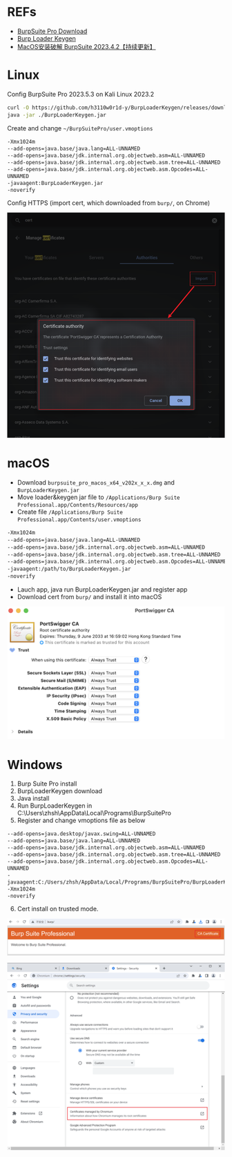 # REFs

- [BurpSuite Pro Download](https://portswigger.net/burp/releases)
- [Burp Loader Keygen](https://github.com/h3110w0r1d-y/BurpLoaderKeygen)
- [MacOS安装破解 BurpSuite 2023.4.2【持续更新】](https://www.lzskyline.com/index.php/archives/121/)

# Linux

Config BurpSuite Pro 2023.5.3 on Kali Linux 2023.2

```bash
curl -O https://github.com/h3110w0r1d-y/BurpLoaderKeygen/releases/download/1.14/BurpLoaderKeygen.jar
java -jar ./BurpLoaderKeygen.jar
```

Create and change `~/BurpSuitePro/user.vmoptions`
```
-Xmx1024m
--add-opens=java.base/java.lang=ALL-UNNAMED
--add-opens=java.base/jdk.internal.org.objectweb.asm=ALL-UNNAMED
--add-opens=java.base/jdk.internal.org.objectweb.asm.tree=ALL-UNNAMED
--add-opens=java.base/jdk.internal.org.objectweb.asm.Opcodes=ALL-UNNAMED
-javaagent:BurpLoaderKeygen.jar
-noverify
```

Config HTTPS (import cert, which downloaded from `burp/`, on Chrome)

![import cert](./.img-BurpSuitePro/1.png)

# macOS

- Download `burpsuite_pro_macos_x64_v202x_x_x.dmg` and `BurpLoaderKeygen.jar`
- Move loader&keygen jar file to `/Applications/Burp Suite Professional.app/Contents/Resources/app`
- Create file `/Applications/Burp Suite Professional.app/Contents/user.vmoptions`
```bash
-Xmx1024m
--add-opens=java.base/java.lang=ALL-UNNAMED
--add-opens=java.base/jdk.internal.org.objectweb.asm=ALL-UNNAMED
--add-opens=java.base/jdk.internal.org.objectweb.asm.tree=ALL-UNNAMED
--add-opens=java.base/jdk.internal.org.objectweb.asm.Opcodes=ALL-UNNAMED
-javaagent:/path/to/BurpLoaderKeygen.jar
-noverify
```
- Lauch app, java run BurpLoaderKeygen.jar and register app
- Download cert from `burp/` and install it into macOS

![import cert](./.img-BurpSuitePro/2.png)

# Windows

1. Burp Suite Pro install
2. BurpLoaderKeygen download
3. Java install
4. Run BurpLoaderKeygen in C:\Users\zhsh\AppData\Local\Programs\BurpSuitePro
5. Register and change vmoptions file as below

```
--add-opens=java.desktop/javax.swing=ALL-UNNAMED
--add-opens=java.base/java.lang=ALL-UNNAMED
--add-opens=java.base/jdk.internal.org.objectweb.asm=ALL-UNNAMED
--add-opens=java.base/jdk.internal.org.objectweb.asm.tree=ALL-UNNAMED
--add-opens=java.base/jdk.internal.org.objectweb.asm.Opcodes=ALL-UNNAMED
-javaagent:C:/Users/zhsh/AppData/Local/Programs/BurpSuitePro/BurpLoaderKeygen.jar
-Xmx1024m
-noverify
```

6. Cert install on trusted mode.

![](./.img-BurpSuitePro/3.png)

![](./.img-BurpSuitePro/4.png)